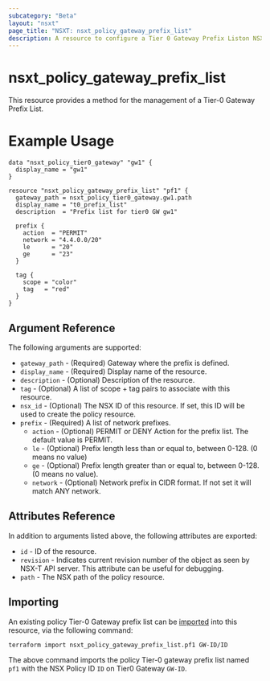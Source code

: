 ```yaml
---
subcategory: "Beta"
layout: "nsxt"
page_title: "NSXT: nsxt_policy_gateway_prefix_list"
description: A resource to configure a Tier 0 Gateway Prefix Liston NSX Policy manager.
---
```


# nsxt_policy_gateway_prefix_list

This resource provides a method for the management of a Tier-0 Gateway Prefix List.

# Example Usage

```hcl
data "nsxt_policy_tier0_gateway" "gw1" {
  display_name = "gw1"
}

resource "nsxt_policy_gateway_prefix_list" "pf1" {
  gateway_path = nsxt_policy_tier0_gateway.gw1.path
  display_name = "t0_prefix_list"
  description  = "Prefix list for tier0 GW gw1"

  prefix {
    action  = "PERMIT"
    network = "4.4.0.0/20"
    le      = "20"
    ge      = "23"
  }

  tag {
    scope = "color"
    tag   = "red"
  }
}
```

## Argument Reference

The following arguments are supported:

* `gateway_path` - (Required) Gateway where the prefix is defined.
* `display_name` - (Required) Display name of the resource.
* `description` - (Optional) Description of the resource.
* `tag` - (Optional) A list of scope + tag pairs to associate with this resource.
* `nsx_id` - (Optional) The NSX ID of this resource. If set, this ID will be used to create the policy resource.
* `prefix` - (Required) A list of network prefixes.
  * `action` - (Optional) PERMIT or DENY Action for the prefix list. The default value is PERMIT.
  * `le` - (Optional) Prefix length less than or equal to, between 0-128. (0 means no value)
  * `ge` - (Optional) Prefix length greater than or equal to, between 0-128. (0 means no value).
  * `network` - (Optional) Network prefix in CIDR format. If not set it will match ANY network.


## Attributes Reference

In addition to arguments listed above, the following attributes are exported:

* `id` - ID of the resource.
* `revision` - Indicates current revision number of the object as seen by NSX-T API server. This attribute can be useful for debugging.
* `path` - The NSX path of the policy resource.

## Importing

An existing policy Tier-0 Gateway prefix list can be [imported][docs-import] into this resource, via the following command:

[docs-import]: /docs/import/index.html

```
terraform import nsxt_policy_gateway_prefix_list.pf1 GW-ID/ID
```

The above command imports the policy Tier-0 gateway prefix list named `pf1` with the NSX Policy ID `ID` on Tier0 Gateway `GW-ID`.
